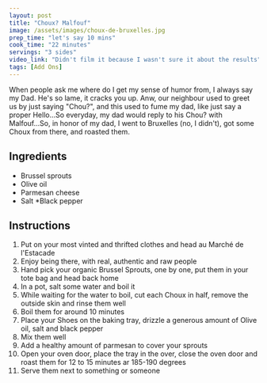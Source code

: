 ```yaml
---
layout: post
title: "Choux? Malfouf"
image: /assets/images/choux-de-bruxelles.jpg
prep_time: "let's say 10 mins"
cook_time: "22 minutes"
servings: "3 sides"
video_link: "Didn't film it because I wasn't sure it about the results"
tags: [Add Ons] 
---
```


When people ask me where do I get my sense of humor from, I always say my Dad. He's so lame, it cracks you up. Anw, our neighbour used to greet us by just saying "Chou?", and this used to fume my dad, like just say a proper Hello...So everyday, my dad would reply to his Chou? with Malfouf...So, in honor of my dad, I went to Bruxelles (no, I didn't), got some Choux from there, and roasted them. 


## Ingredients

* Brussel sprouts
* Olive oil
* Parmesan cheese
* Salt
*Black pepper



## Instructions

1. Put on your most vinted and thrifted clothes and head au Marché de l'Estacade
2. Enjoy being there, with real, authentic and raw people 
3. Hand pick your organic Brussel Sprouts, one by one, put them in your tote bag and head back home
4. In a pot, salt some water and boil it
5. While waiting for the water to boil, cut each Choux in half, remove the outside skin and rinse them well 
6. Boil them for around 10 minutes
7. Place your Shoes on the baking tray, drizzle a generous amount of Olive oil, salt and black pepper 
8. Mix them well
9. Add a healthy amount of parmesan to cover your sprouts 
10. Open your oven door, place the tray in the over, close the oven door and roast them for 12 to 15 minutes ar 185-190 degrees
11. Serve them next to something or someone
